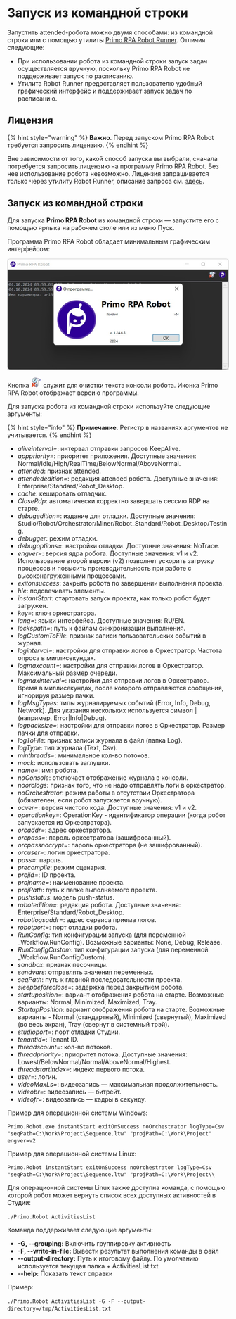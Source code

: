 # Запуск из командной строки

Запустить attended-робота можно двумя способами: из командной строки или с помощью утилиты [Primo RPA Robot Runner](https://docs.primo-rpa.ru/primo-rpa/primo-robot/robot-runner). Отличия следующие:
* При использовании робота из командной строки запуск задач осуществляется вручную, поскольку Primo RPA Robot не поддерживает запуск по расписанию. 
* Утилита Robot Runner предоставляет пользователю удобный графический интерфейс и поддерживает запуск задач по расписанию. 

## Лицензия

{% hint style="warning" %}
**Важно**. Перед запуском Primo RPA Robot требуется запросить лицензию.
{% endhint %}

Вне зависимости от того, какой способ запуска вы выбрали, сначала потребуется запросить лицензию на программу Primo RPA Robot. Без нее использование робота невозможно. Лицензия запрашивается только через утилиту Robot Runner, описание запроса см. [здесь](https://docs.primo-rpa.ru/primo-rpa/primo-robot/installation/registration-desktop).

## Запуск из командной строки 

Для запуска **Primo RPA Robot** из командной строки — запустите его с помощью ярлыка на рабочем столе или из меню Пуск.

Программа Primo RPA Robot обладает минимальным графическим интерфейсом:

![](<../../.gitbook/assets1/consolerunner.png>)

Кнопка ![](<../../.gitbook/assets/4 (8).png>) служит для очистки текста консоли робота. Иконка Primo RPA Robot отображает версию программы.


Для запуска робота из командной строки используйте следующие аргументы:

{% hint style="info" %}
**Примечание**. Регистр в названиях аргументов не учитывается.
{% endhint %}


- *aliveinterval=*: интервал отправки запросов KeepAlive.  
- *apppriority=*: приоритет приложения. Доступные значения: Normal/Idle/High/RealTime/BelowNormal/AboveNormal.  
- *attended*: признак attended.  
- *attendededition=*: редакция attended робота. Доступные значения: Enterprise/Standard/Robot_Desktop.  
- *cache*: кешировать отладчик.  
- *CloseRdp*: автоматически корректно завершать сессию RDP на старте.  
- *debugedition=*: издание для отладки. Доступные значения: Studio/Robot/Orchestrator/Miner/Robot_Standard/Robot_Desktop/Testing.  
- *debugger*: режим отладки.  
- *debugoptions=*: настройки отладки. Доступные значения: NoTrace.  
- *engver=*: версия ядра робота. Доступные значения: v1 и v2. Использование второй версии (v2) позволяет ускорить загрузку процессов и повысить производительность при работе с высоконагруженными процессами.  
- *exitonsuccess*: закрыть робота по завершении выполнения проекта.  
- *hle*: подсвечивать элементы.  
- *instantStart*: стартовать запуск проекта, как только робот будет загружен.  
- *key=*: ключ оркестратора.  
- *lang=*: языки интерфейса. Доступные значения: RU/EN.  
- *lockspath=*: путь к файлам синхронизации выполнения.  
- *logCustomToFile*: признак записи пользовательских событий в журнал.  
- *loginterval=*: настройки для отправки логов в Оркестратор. Частота опроса в миллисекундах.  
- *logmaxcount=*: настройки для отправки логов в Оркестратор. Максимальный размер очереди.  
- *logmaxinterval=*: настройки для отправки логов в Оркестратор. Время в миллисекундах, после которого отправляются сообщения, игнорируя размер пачки.  
- *logMsgTypes*: типы журналируемых событий (Error, Info, Debug, Network). Для указания нескольких используется символ | (например, Error|Info|Debug).  
- *logpacksize=*: настройки для отправки логов в Оркестратор. Размер пачки для отправки.  
- *logToFile*: признак записи журнала в файл (папка Log).  
- *logType*: тип журнала (Text, Csv).  
- *minthreads=*: минимальное кол-во потоков.  
- *mock*: использовать заглушки.  
- *name=*: имя робота.  
- *noConsole*: отключает отображение журнала в консоли.  
- *noorclogs*: признак того, что не надо отправлять логи в оркестратор.  
- *noOrchestrator*: режим работы в отсутствии Оркестратора (обязателен, если робот запускается вручную).  
- *ocver=*: версия чистого кода. Доступные значения: v1 и v2.  
- *operationkey=*: OperationKey - идентификатор операции (когда робот запускается из Оркестратора).  
- *orcaddr=*: адрес оркестратора.  
- *orcpass=*: пароль оркестратора (зашифрованный).  
- *orcpassnocrypt=*: пароль оркестратора (не зашифрованный).  
- *orcuser=*: логин оркестратора.  
- *pass=*: пароль.  
- *precompile*: режим сценария.  
- *projid=*: ID проекта.  
- *projname=*: наименование проекта.  
- *projPath*: путь к папке выполняемого проекта.  
- *pushstatus*: модель push-status.  
- *robotedition=*: редакция робота. Доступные значения: Enterprise/Standard/Robot_Desktop.  
- *robotlogsaddr=*: адрес сервиса приема логов.  
- *robotport=*: порт отладки робота.  
- *RunConfig*: тип конфигурации запуска (для переменной \_Workflow.RunConfig). Возможные варианты: None, Debug, Release.  
- *RunConfigCustom*: тип конфигурации запуска (для переменной \_Workflow.RunConfigCustom).  
- *sandbox*: признак песочницы.  
- *sendvars*: отправлять значения переменных.  
- *seqPath*: путь к главной последовательности проекта.  
- *sleepbeforeclose=*: задержка перед закрытием робота.  
- *startuposition=*: вариант отображения робота на старте. Возможные варианты: Normal, Minimized, Maximized, Tray.  
- *StartupPosition*: вариант отображения робота на старте. Возможные варианты - Normal (стандартный), Minimized (свернутый), Maximized (во весь экран), Tray (свернут в системный трэй).  
- *studioport=*: порт отладки Студии.  
- *tenantid=*: Tenant ID.  
- *threadsсount=*: кол-во потоков.  
- *threadpriority=*: приоритет потока. Доступные значения: Lowest/BelowNormal/Normal/AboveNormal/Highest.  
- *threadstartindex=*: индекс первого потока.  
- *user=*: логин.  
- *videoMaxLs=*: видеозапись — максимальная продолжительность.  
- *videobr=*: видеозапись — битрейт.  
- *videofr=*: видеозапись — кадры в секунду.

Пример для операционной системы Windows:
```
Primo.Robot.exe instantStart exitOnSuccess noOrchestrator logType=Csv "seqPath=C:\Work\Project\Sequence.ltw" "projPath=C:\Work\Project" engver=v2 
```
Пример для операционной системы Linux:
```
Primo.Robot instantStart exitOnSuccess noOrchestrator logType=Csv "seqPath=C:\Work\Project\Sequence.ltw" "projPath=C:\Work\Project\\
```

Для операционной системы Linux также доступна команда, с помощью которой робот может вернуть список всех доступных активностей в Студии:

`./Primo.Robot ActivitiesList`

Команда поддерживает следующие аргументы:

* **-G, --grouping:** Включить группировку активность
* **-F, --write-in-file:** Вывести результат выполнения команды в файл
* **--output-directory:** Путь к итоговому файлу. По умолчанию используется текущая папка + ActivitiesList.txt
* **--help:** Показать текст справки

Пример:

`./Primo.Robot ActivitiesList -G -F --output-directory=/tmp/ActivitiesList.txt`

